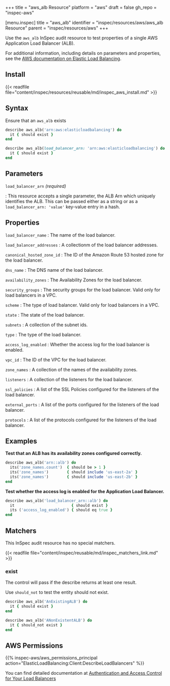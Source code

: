 +++
title = "aws_alb Resource"
platform = "aws"
draft = false
gh_repo = "inspec-aws"

[menu.inspec]
title = "aws_alb"
identifier = "inspec/resources/aws/aws_alb Resource"
parent = "inspec/resources/aws"
+++

Use the `aws_alb` InSpec audit resource to test properties of a single AWS Application Load Balancer (ALB).

For additional information, including details on parameters and properties, see the [AWS documentation on Elastic Load Balancing](https://docs.aws.amazon.com/elasticloadbalancing/latest/APIReference).

## Install

{{< readfile file="content/inspec/resources/reusable/md/inspec_aws_install.md" >}}

## Syntax

Ensure that an `aws_alb` exists

```ruby
describe aws_alb('arn:aws:elasticloadbalancing') do
  it { should exist }
end
```

```ruby
describe aws_alb(load_balancer_arn: 'arn:aws:elasticloadbalancing') do
  it { should exist }
end
```

## Parameters

`load_balancer_arn` _(required)_

: This resource accepts a single parameter, the ALB Arn which uniquely identifies the ALB.
  This can be passed either as a string or as a `load_balancer_arn: 'value'` key-value entry in a hash.

## Properties

`load_balancer_name`
: The name of the load balancer.

`load_balancer_addresses`
: A collectionm of the load balancer addresses.

`canonical_hosted_zone_id`
: The ID of the Amazon Route 53 hosted zone for the load balancer.

`dns_name`
: The DNS name of the load balancer.

`availability_zones`
: The Availability Zones for the load balancer.

`security_groups`
: The security groups for the load balancer. Valid only for load balancers in a VPC.

`scheme`
: The type of load balancer. Valid only for load balancers in a VPC.

`state`
: The state of the load balancer.

`subnets`
: A collection of the subnet ids.

`type`
: The type of the load balancer.

`access_log_enabled`
: Whether the access log for the load balancer is enabled.

`vpc_id`
: The ID of the VPC for the load balancer.

`zone_names`
: A collection of the names of the availability zones.

`listeners`
: A collection of the listeners for the load balancer.

`ssl_policies`
: A list of the SSL Policies configured for the listeners of the load balancer.

`external_ports`
: A list of the ports configured for the listeners of the load balancer.

`protocols`
: A list of the protocols configured for the listeners of the load balancer.

## Examples

**Test that an ALB has its availability zones configured correctly.**

```ruby
describe aws_alb('arn::alb') do
  its('zone_names.count')  { should be > 1 }
  its('zone_names')        { should include 'us-east-2a' }
  its('zone_names')        { should include 'us-east-2b' }
end
```

**Test whether the access log is enabled for the Application Load Balancer.**

```ruby
describe aws_alb('load_balancer_arn::alb') do
  it                         { should exist }
  its ('access_log_enabled') { should eq true }
end
```

## Matchers

This InSpec audit resource has no special matchers.

{{< readfile file="content/inspec/reusable/md/inspec_matchers_link.md" >}}

### exist

The control will pass if the describe returns at least one result.

Use `should_not` to test the entity should not exist.

```ruby
describe aws_alb('AnExistingALB') do
  it { should exist }
end
```

```ruby
describe aws_alb('ANonExistentALB') do
  it { should_not exist }
end
```

## AWS Permissions

{{% inspec-aws/aws_permissions_principal action="ElasticLoadBalancing:Client:DescribeLoadBalancers" %}}

You can find detailed documentation at [Authentication and Access Control for Your Load Balancers](https://docs.aws.amazon.com/elasticloadbalancing/latest/userguide/load-balancer-authentication-access-control.html)
